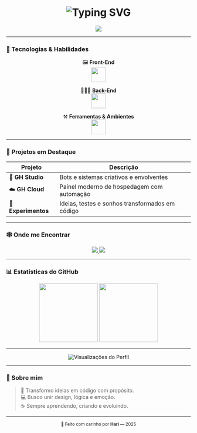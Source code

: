 
<h1 align="center">
  <img src="https://readme-typing-svg.demolab.com?font=Fira+Code&weight=500&size=28&pause=1000&color=FFFFFF&center=true&vCenter=true&width=500&lines=Oi,+eu+sou+o+Hari+💻;Desenvolvedor+Full-Stack;Criando+experiências+em+código" alt="Typing SVG" />
</h1>

<p align="center">
  <img src="https://img.shields.io/badge/Code%20with%20Love-000000?style=for-the-badge&logo=github&logoColor=white" />
</p>

---

### 🖤 Tecnologias & Habilidades

<div align="center">

🖼️ **Front-End**  
<img src="https://skillicons.dev/icons?i=html,css,js" height="40" />

👨🏾‍💻 **Back-End**  
<img src="https://skillicons.dev/icons?i=nodejs,php" height="40" />

⚒️ **Ferramentas & Ambientes**  
<img src="https://skillicons.dev/icons?i=git,vscode,mysql,nginx" height="40" />

</div>

---

### 🌌 Projetos em Destaque

| Projeto | Descrição |
|----------|------------|
| 💌 **GH Studio** | Bots e sistemas criativos e envolventes |
| ☁️ **GH Cloud** | Painel moderno de hospedagem com automação |
| 🍓 **Experimentos** | Ideias, testes e sonhos transformados em código |

---

### 🕸️ Onde me Encontrar

<p align="center">
  <a href="https://instagram.com/thehari_i" target="_blank">
    <img src="https://img.shields.io/badge/Instagram-000000?style=for-the-badge&logo=instagram&logoColor=E4405F" />
  </a>
  <a href="https://discord.gg/nerEktK3Ba" target="_blank">
    <img src="https://img.shields.io/badge/Discord-000000?style=for-the-badge&logo=discord&logoColor=5865F2" />
  </a>
</p>

---

### 📊 Estatísticas do GitHub

<div align="center">
  <img src="https://github-readme-stats.vercel.app/api?username=hariiidev&show_icons=true&theme=dark&hide_title=true&hide_border=true&bg_color=000000&icon_color=8A2BE2&text_color=ffffff" height="160" />
  <img src="https://github-readme-stats.vercel.app/api/top-langs/?username=hariiidev&layout=compact&theme=dark&hide_title=true&hide_border=true&bg_color=000000&text_color=ffffff" height="160" />
</div>

---

<p align="center">
  <img src="https://komarev.com/ghpvc/?username=hariiidev&color=555555&label=VISUALIZAÇÕES&style=flat-square" alt="Visualizações do Perfil" />
</p>

---

### 🌙 Sobre mim

> 💫 Transformo ideias em código com propósito.  
> 💻 Busco unir design, lógica e emoção.  
> ☕ Sempre aprendendo, criando e evoluindo.  

---

<div align="center">
  <sub>🖤 Feito com carinho por <strong>Hari</strong> — 2025</sub>
</div>